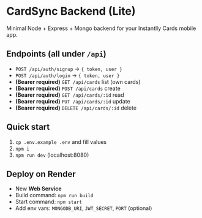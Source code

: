 # CardSync Backend (Lite)

Minimal Node + Express + Mongo backend for your Instantlly Cards mobile app.

## Endpoints (all under `/api`)
- `POST /api/auth/signup` → `{ token, user }`
- `POST /api/auth/login` → `{ token, user }`
- **(Bearer required)** `GET /api/cards` list (own cards)
- **(Bearer required)** `POST /api/cards` create
- **(Bearer required)** `GET /api/cards/:id` read
- **(Bearer required)** `PUT /api/cards/:id` update
- **(Bearer required)** `DELETE /api/cards/:id` delete

## Quick start
1. `cp .env.example .env` and fill values
2. `npm i`
3. `npm run dev` (localhost:8080)

## Deploy on Render
- New **Web Service**
- Build command: `npm run build`
- Start command: `npm start`
- Add env vars: `MONGODB_URI`, `JWT_SECRET`, `PORT` (optional)
 
 
